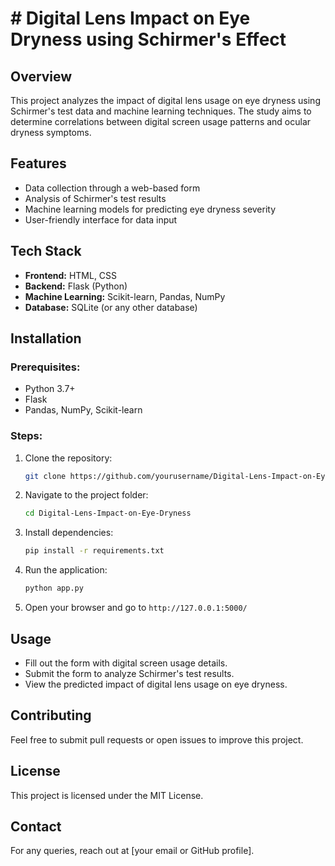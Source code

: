 # # Digital Lens Impact on Eye Dryness using Schirmer's Effect

## Overview
This project analyzes the impact of digital lens usage on eye dryness using Schirmer's test data and machine learning techniques. The study aims to determine correlations between digital screen usage patterns and ocular dryness symptoms.

## Features
- Data collection through a web-based form
- Analysis of Schirmer's test results
- Machine learning models for predicting eye dryness severity
- User-friendly interface for data input

## Tech Stack
- **Frontend:** HTML, CSS
- **Backend:** Flask (Python)
- **Machine Learning:** Scikit-learn, Pandas, NumPy
- **Database:** SQLite (or any other database)

## Installation
### Prerequisites:
- Python 3.7+
- Flask
- Pandas, NumPy, Scikit-learn

### Steps:
1. Clone the repository:
   ```bash
   git clone https://github.com/yourusername/Digital-Lens-Impact-on-Eye-Dryness.git
   ```
2. Navigate to the project folder:
   ```bash
   cd Digital-Lens-Impact-on-Eye-Dryness
   ```
3. Install dependencies:
   ```bash
   pip install -r requirements.txt
   ```
4. Run the application:
   ```bash
   python app.py
   ```
5. Open your browser and go to `http://127.0.0.1:5000/`

## Usage
- Fill out the form with digital screen usage details.
- Submit the form to analyze Schirmer's test results.
- View the predicted impact of digital lens usage on eye dryness.

## Contributing
Feel free to submit pull requests or open issues to improve this project.

## License
This project is licensed under the MIT License.

## Contact
For any queries, reach out at [your email or GitHub profile].


